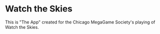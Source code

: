 # Watch the Skies

This is "The App" created for the Chicago MegaGame Society's playing of Watch
the Skies.
